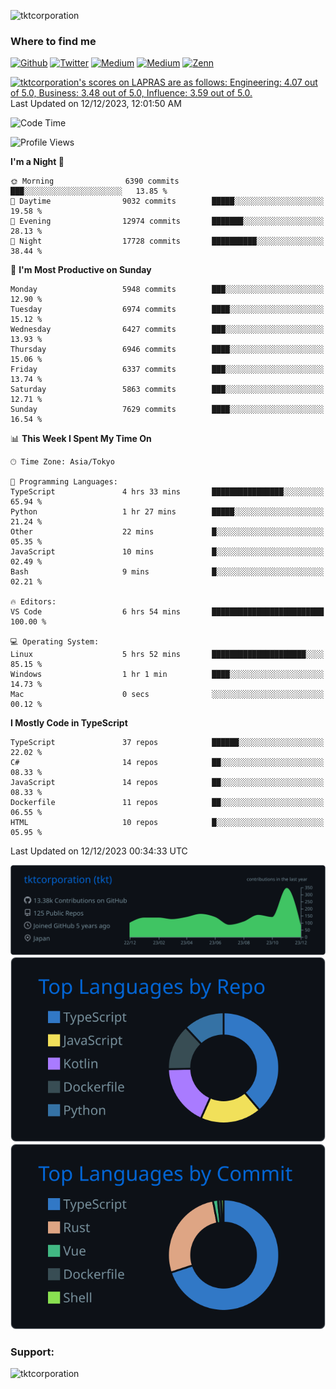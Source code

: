 <p align="left"> <img src="https://komarev.com/ghpvc/?username=tktcorporation&label=Profile%20views&color=0e75b6&style=flat" alt="tktcorporation" /> </p>

<h3>Where to find me</h3>
<p>
<a href="https://github.com/tktcorporation" target="_blank"><img alt="Github" src="https://img.shields.io/badge/GitHub-%2312100E.svg?&style=for-the-badge&logo=Github&logoColor=white" /></a>
<a href="https://twitter.com/tktcorporation" target="_blank"><img alt="Twitter" src="https://img.shields.io/badge/twitter-%231DA1F2.svg?&style=for-the-badge&logo=twitter&logoColor=white" /></a>
<a href="https://www.linkedin.com/in/tktcorporation" target="_blank"><img alt="Medium" src="https://img.shields.io/badge/linkdin-0a66c2.svg?&style=for-the-badge&logo=linkedin&logoColor=white" /></a>
<a href="https://qiita.com/tktcorporation" target="_blank"><img alt="Medium" src="https://img.shields.io/badge/qiita-55C500.svg?&style=for-the-badge&logo=qiita&logoColor=white" /></a>
<a href="https://zenn.dev/tktcorporation" target="_blank"><img alt="Zenn" src="https://img.shields.io/badge/Zenn-3EA8FF.svg?&style=for-the-badge&logo=Zenn&logoColor=white" /></a>
</p>

<!--START_SECTION:lapras-card-->
<p ><a href="https://lapras.com/public/tktcorporation" target="_blank" rel="noopener noreferrer"><img alt="tktcorporation's scores on LAPRAS are as follows: Engineering: 4.07 out of 5.0, Business: 3.48 out of 5.0, Influence: 3.59 out of 5.0." src="https://lapras-card-generator.vercel.app/api/svg?e=4.07&b=3.48&i=3.59&b1=%23232323&b2=%236d6d6d&i1=%23212121&i2=%23818181&l=en" width="300" ></a>  
Last Updated on 12/12/2023, 12:01:50 AM</p>
<!--END_SECTION:lapras-card-->
  
<!--START_SECTION:waka-->
![Code Time](http://img.shields.io/badge/Code%20Time-1%2C316%20hrs%2051%20mins-blue)

![Profile Views](http://img.shields.io/badge/Profile%20Views-12-blue)

**I'm a Night 🦉** 

```text
🌞 Morning                6390 commits        ███░░░░░░░░░░░░░░░░░░░░░░   13.85 % 
🌆 Daytime                9032 commits        █████░░░░░░░░░░░░░░░░░░░░   19.58 % 
🌃 Evening                12974 commits       ███████░░░░░░░░░░░░░░░░░░   28.13 % 
🌙 Night                  17728 commits       ██████████░░░░░░░░░░░░░░░   38.44 % 
```
📅 **I'm Most Productive on Sunday** 

```text
Monday                   5948 commits        ███░░░░░░░░░░░░░░░░░░░░░░   12.90 % 
Tuesday                  6974 commits        ████░░░░░░░░░░░░░░░░░░░░░   15.12 % 
Wednesday                6427 commits        ███░░░░░░░░░░░░░░░░░░░░░░   13.93 % 
Thursday                 6946 commits        ████░░░░░░░░░░░░░░░░░░░░░   15.06 % 
Friday                   6337 commits        ███░░░░░░░░░░░░░░░░░░░░░░   13.74 % 
Saturday                 5863 commits        ███░░░░░░░░░░░░░░░░░░░░░░   12.71 % 
Sunday                   7629 commits        ████░░░░░░░░░░░░░░░░░░░░░   16.54 % 
```


📊 **This Week I Spent My Time On** 

```text
🕑︎ Time Zone: Asia/Tokyo

💬 Programming Languages: 
TypeScript               4 hrs 33 mins       ████████████████░░░░░░░░░   65.94 % 
Python                   1 hr 27 mins        █████░░░░░░░░░░░░░░░░░░░░   21.24 % 
Other                    22 mins             █░░░░░░░░░░░░░░░░░░░░░░░░   05.35 % 
JavaScript               10 mins             █░░░░░░░░░░░░░░░░░░░░░░░░   02.49 % 
Bash                     9 mins              █░░░░░░░░░░░░░░░░░░░░░░░░   02.21 % 

🔥 Editors: 
VS Code                  6 hrs 54 mins       █████████████████████████   100.00 % 

💻 Operating System: 
Linux                    5 hrs 52 mins       █████████████████████░░░░   85.15 % 
Windows                  1 hr 1 min          ████░░░░░░░░░░░░░░░░░░░░░   14.73 % 
Mac                      0 secs              ░░░░░░░░░░░░░░░░░░░░░░░░░   00.12 % 
```

**I Mostly Code in TypeScript** 

```text
TypeScript               37 repos            ██████░░░░░░░░░░░░░░░░░░░   22.02 % 
C#                       14 repos            ██░░░░░░░░░░░░░░░░░░░░░░░   08.33 % 
JavaScript               14 repos            ██░░░░░░░░░░░░░░░░░░░░░░░   08.33 % 
Dockerfile               11 repos            ██░░░░░░░░░░░░░░░░░░░░░░░   06.55 % 
HTML                     10 repos            █░░░░░░░░░░░░░░░░░░░░░░░░   05.95 % 
```




 Last Updated on 12/12/2023 00:34:33 UTC
<!--END_SECTION:waka-->

[![](https://raw.githubusercontent.com/tktcorporation/tktcorporation/master/profile-summary-card-output/github_dark/0-profile-details.svg)](https://github.com/vn7n24fzkq/github-profile-summary-cards)
[![](https://raw.githubusercontent.com/tktcorporation/tktcorporation/master/profile-summary-card-output/github_dark/1-repos-per-language.svg)](https://github.com/vn7n24fzkq/github-profile-summary-cards) [![](https://raw.githubusercontent.com/tktcorporation/tktcorporation/master/profile-summary-card-output/github_dark/2-most-commit-language.svg)](https://github.com/vn7n24fzkq/github-profile-summary-cards)

<h3 align="left">Support:</h3>
<p><a href="https://www.buymeacoffee.com/tktcorporation"> <img align="left" src="https://cdn.buymeacoffee.com/buttons/v2/default-yellow.png" height="50" width="210" alt="tktcorporation" /></a></p><br><br>
